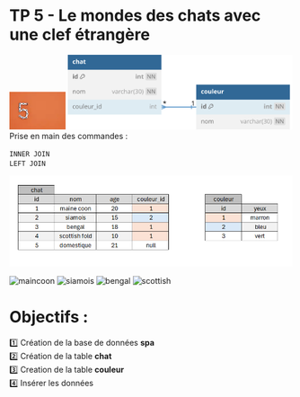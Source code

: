 # TP 5 - Le mondes des chats avec une clef étrangère
<img src="../img/num/five.webp" width="100">
<img src="../img/db-svg/05-chat-couleur.svg" width="400">
Prise en main des commandes :  
    
<code>INNER JOIN</code>    
<code>LEFT JOIN</code>    

<img src="../img/xl/02-tp-chat.png" width="600">

  
![maincoon](../tp/tp1/maincoon.webp)
![siamois](../tp/tp1/siamois.webp)
![bengal](../tp/tp1/bengal.webp)
![scottish](../tp/tp1/scottish.webp)



# Objectifs :
:one: Création de la base de données **spa**  
:two: Création de la table **chat**  
:three: Creation de la table **couleur**  
:four: Insérer  les données  

 
